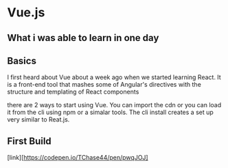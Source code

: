 # Vue.js 
## What i was able to learn in one day

## Basics
I first heard about Vue about a week ago when we started learning React. It is a front-end tool that mashes some of Angular's directives with the structure and templating of React components

there are 2 ways to start using Vue. You can import the cdn or you can load it from the cli using npm or a simalar tools.
The cli install creates a set up very similar to Reat.js.

## First Build
[link][https://codepen.io/TChase44/pen/pwqJOJ]
